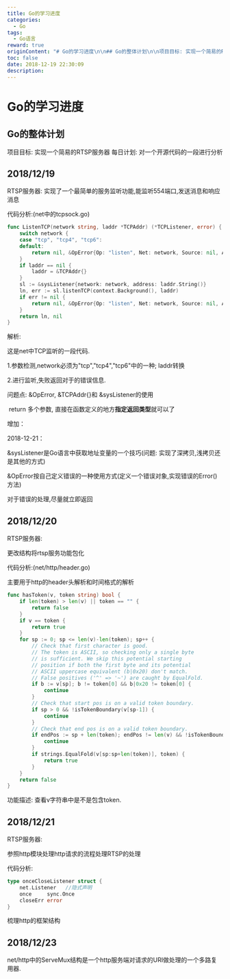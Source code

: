 ```yaml
---
title: Go的学习进度
categories:
  - Go
tags:
  - Go语言
reward: true
originContent: "# Go的学习进度\n\n## Go的整体计划\n\n项目目标: 实现一个简易的RTSP服务器\n每日计划: 对一个开源代码的一段进行分析\n\n## 2018/12/19\n\nRTSP服务器:\n实现了一个最简单的服务监听功能,能监听554端口,发送消息和响应消息\n\n代码分析:(net中的tcpsock.go)\n\n```go\nfunc ListenTCP(network string, laddr *TCPAddr) (*TCPListener, error) {\n\tswitch network {\n\tcase \"tcp\", \"tcp4\", \"tcp6\":\n\tdefault:\n\t\treturn nil, &OpError{Op: \"listen\", Net: network, Source: nil, Addr: laddr.opAddr(), Err: UnknownNetworkError(network)}\n\t}\n\tif laddr == nil {\n\t\tladdr = &TCPAddr{}\n\t}\n\tsl := &sysListener{network: network, address: laddr.String()}\n\tln, err := sl.listenTCP(context.Background(), laddr)\n\tif err != nil {\n\t\treturn nil, &OpError{Op: \"listen\", Net: network, Source: nil, Addr: laddr.opAddr(), Err: err}\n\t}\n\treturn ln, nil\n}\n```\n\n解析:\n\n这是net中TCP监听的一段代码.\n\n1.参数检测,network必须为\"tcp\",\"tcp4\",\"tcp6\"中的一种; laddr转换\n\n2.进行监听,失败返回对于的错误信息.\n\n问题点: &OpError, &TCPAddr{}和 &sysListener的使用\n\n​\t     return 多个参数, 直接在函数定义的地方**指定返回类型**就可以了\n\n增加：\n\n2018-12-21：\n\n&sysListener是Go语言中获取地址变量的一个技巧(问题: 实现了深拷贝,浅拷贝还是其他的方式)\n\n&OpError按自己定义错误的一种使用方式(定义一个错误对象,实现错误的Error()方法)\n\n对于错误的处理,尽量就立即返回\n\n## 2018/12/20\n\nRTSP服务器:\n\n更改结构将rtsp服务功能包化\n\n代码分析:(net/http/header.go)\n\n主要用于http的header头解析和时间格式的解析\n\n```go\nfunc hasToken(v, token string) bool {\n\tif len(token) > len(v) || token == \"\" {\n\t\treturn false\n\t}\n\tif v == token {\n\t\treturn true\n\t}\n\tfor sp := 0; sp <= len(v)-len(token); sp++ {\n\t\t// Check that first character is good.\n\t\t// The token is ASCII, so checking only a single byte\n\t\t// is sufficient. We skip this potential starting\n\t\t// position if both the first byte and its potential\n\t\t// ASCII uppercase equivalent (b|0x20) don't match.\n\t\t// False positives ('^' => '~') are caught by EqualFold.\n\t\tif b := v[sp]; b != token[0] && b|0x20 != token[0] {\n\t\t\tcontinue\n\t\t}\n\t\t// Check that start pos is on a valid token boundary.\n\t\tif sp > 0 && !isTokenBoundary(v[sp-1]) {\n\t\t\tcontinue\n\t\t}\n\t\t// Check that end pos is on a valid token boundary.\n\t\tif endPos := sp + len(token); endPos != len(v) && !isTokenBoundary(v[endPos]) {\n\t\t\tcontinue\n\t\t}\n\t\tif strings.EqualFold(v[sp:sp+len(token)], token) {\n\t\t\treturn true\n\t\t}\n\t}\n\treturn false\n}\n```\n\n功能描述: 查看v字符串中是不是包含token.\n\n## 2018/12/21\n\nRTSP服务器:\n\n参照http模块处理http请求的流程处理RTSP的处理\n\n代码分析:\n\n```go\ntype onceCloseListener struct {\n\tnet.Listener   //隐式声明\n\tonce     sync.Once\n\tcloseErr error\n}\n```\n\n梳理http的框架结构\n\n## 2018/12/23\n\nnet/http中的ServeMux结构是一个http服务端对请求的URI做处理的一个多路复用器."
toc: false
date: 2018-12-19 22:30:09
description:
---
```


# Go的学习进度

## Go的整体计划

项目目标: 实现一个简易的RTSP服务器
每日计划: 对一个开源代码的一段进行分析

## 2018/12/19

RTSP服务器:
实现了一个最简单的服务监听功能,能监听554端口,发送消息和响应消息

代码分析:(net中的tcpsock.go)

```go
func ListenTCP(network string, laddr *TCPAddr) (*TCPListener, error) {
	switch network {
	case "tcp", "tcp4", "tcp6":
	default:
		return nil, &OpError{Op: "listen", Net: network, Source: nil, Addr: laddr.opAddr(), Err: UnknownNetworkError(network)}
	}
	if laddr == nil {
		laddr = &TCPAddr{}
	}
	sl := &sysListener{network: network, address: laddr.String()}
	ln, err := sl.listenTCP(context.Background(), laddr)
	if err != nil {
		return nil, &OpError{Op: "listen", Net: network, Source: nil, Addr: laddr.opAddr(), Err: err}
	}
	return ln, nil
}
```

解析:

这是net中TCP监听的一段代码.

1.参数检测,network必须为"tcp","tcp4","tcp6"中的一种; laddr转换

2.进行监听,失败返回对于的错误信息.

问题点: &OpError, &TCPAddr{}和 &sysListener的使用

​	     return 多个参数, 直接在函数定义的地方**指定返回类型**就可以了

增加：

2018-12-21：

&sysListener是Go语言中获取地址变量的一个技巧(问题: 实现了深拷贝,浅拷贝还是其他的方式)

&OpError按自己定义错误的一种使用方式(定义一个错误对象,实现错误的Error()方法)

对于错误的处理,尽量就立即返回

## 2018/12/20

RTSP服务器:

更改结构将rtsp服务功能包化

代码分析:(net/http/header.go)

主要用于http的header头解析和时间格式的解析

```go
func hasToken(v, token string) bool {
	if len(token) > len(v) || token == "" {
		return false
	}
	if v == token {
		return true
	}
	for sp := 0; sp <= len(v)-len(token); sp++ {
		// Check that first character is good.
		// The token is ASCII, so checking only a single byte
		// is sufficient. We skip this potential starting
		// position if both the first byte and its potential
		// ASCII uppercase equivalent (b|0x20) don't match.
		// False positives ('^' => '~') are caught by EqualFold.
		if b := v[sp]; b != token[0] && b|0x20 != token[0] {
			continue
		}
		// Check that start pos is on a valid token boundary.
		if sp > 0 && !isTokenBoundary(v[sp-1]) {
			continue
		}
		// Check that end pos is on a valid token boundary.
		if endPos := sp + len(token); endPos != len(v) && !isTokenBoundary(v[endPos]) {
			continue
		}
		if strings.EqualFold(v[sp:sp+len(token)], token) {
			return true
		}
	}
	return false
}
```

功能描述: 查看v字符串中是不是包含token.

## 2018/12/21

RTSP服务器:

参照http模块处理http请求的流程处理RTSP的处理

代码分析:

```go
type onceCloseListener struct {
	net.Listener   //隐式声明
	once     sync.Once
	closeErr error
}
```

梳理http的框架结构

## 2018/12/23

net/http中的ServeMux结构是一个http服务端对请求的URI做处理的一个多路复用器.